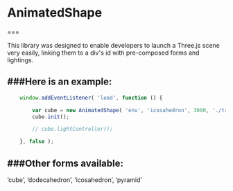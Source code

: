 # AnimatedShape
===

This library was designed to enable developers to launch a Three.js scene very easily, linking them to a div's id with pre-composed forms and lightings.

###Here is an example:
----------------------
```javascript
	window.addEventListener( 'load', function () {

	    var cube = new AnimatedShape( 'env', 'icosahedron', 3000, './trace.jpg' );
	    cube.init();

	    // cube.lightController();

	}, false );
```

###Other forms available:
-------------------------
’cube’, ’dodecahedron’, ’icosahedron’, ’pyramid’
